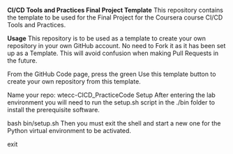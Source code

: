 **CI/CD Tools and Practices Final Project Template**
This repository contains the template to be used for the Final Project for the Coursera course CI/CD Tools and Practices.

**Usage**
This repository is to be used as a template to create your own repository in your own GitHub account. No need to Fork it as it has been set up as a Template. This will avoid confusion when making Pull Requests in the future.

From the GitHub Code page, press the green Use this template button to create your own repository from this template.

Name your repo: wtecc-CICD_PracticeCode
Setup
After entering the lab environment you will need to run the setup.sh script in the ./bin folder to install the prerequisite software.

bash bin/setup.sh
Then you must exit the shell and start a new one for the Python virtual environment to be activated.

exit
